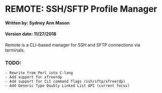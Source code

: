 # REMOTE: SSH/SFTP Profile Manager   
#### Written by: Sydney Ann Mason 
#### Version date: 11/27/2018     

Remote is a CLI-based manager for SSH and SFTP connections via terminals.

### TODO:
    - Rewrite from Perl into C-lang
    - Add support for xfreerdp
    - Add support for CLI command flags (ssh/sftp/xfreerdp)
    - Add Generic Type Doubly Linked List API (current focus)
